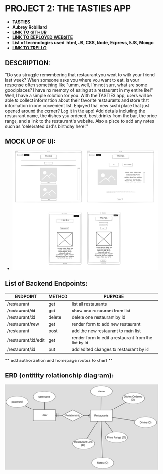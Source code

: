 # PROJECT 2: THE TASTIES APP


- **TASTIES**
- **Aubrey Robillard**
- [**LINK TO GITHUB**](https://github.com/aubreyrobillard/unit2project.git)
- [**LINK TO DEPLOYED WEBSITE**](https://aubreyunit2project.onrender.com/)
- **List of technologies used: html, JS, CSS, Node, Express, EJS, Mongo**
- [**LINK TO TRELLO**](https://trello.com/b/ERG24GYN/unit2project)


## DESCRIPTION:
"Do you struggle remembering that restaurant you went to with your friend last week? When someone asks you where you want to eat, is your response often something like "umm, well, I'm not sure, what are some good places? I have no memory of eating at a restaurant in my entire life!" Well, I have a simple solution for you. With the TASTIES app, users will be able to collect information about their favorite restaurants and store that information in one convenient list. Enjoyed that new sushi place that just opened around the corner? Log it in the app! Add details including the restaurant name, the dishes you ordered, best drinks from the bar, the price range, and a link to the restaurant's website. Also a place to add any notes such as 'celebrated dad's birthday here'."

## MOCK UP OF UI:

- ![desktop view](/images/project%202%20wireframe.png)


## List of Backend Endpoints:

| ENDPOINT | METHOD | PURPOSE |
|----------|--------|---------|
| /restaurant     | get    | list all restaurants |
| /restaurant/:id | get    | show one restaurant from list |
| /restaurant/:id | delete | delete one restaurant by id|
| /restaurant/new | get    | render form to add new restaurant |
| /restaurant     | post   | add the new restaurant to main list |
| /restaurant/:id/edit | get | render form to edit a restaurant from the list by id |
| /restaurant/:id | put    | add edited changes to restaurant by id |

** add authorization and homepage routes to chart ^^

## ERD (entitity relationship diagram):

![picture of ERD](/images/ER%20Diagram.png)